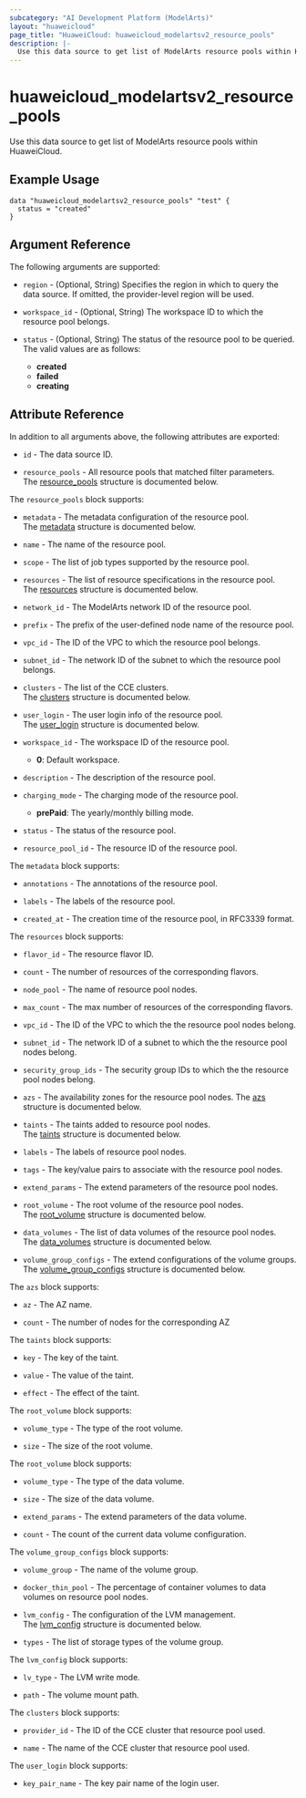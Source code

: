 ```yaml
---
subcategory: "AI Development Platform (ModelArts)"
layout: "huaweicloud"
page_title: "HuaweiCloud: huaweicloud_modelartsv2_resource_pools"
description: |-
  Use this data source to get list of ModelArts resource pools within HuaweiCloud.
---
```


# huaweicloud_modelartsv2_resource_pools

Use this data source to get list of ModelArts resource pools within HuaweiCloud.

## Example Usage

```hcl
data "huaweicloud_modelartsv2_resource_pools" "test" {
  status = "created"
}
```

## Argument Reference

The following arguments are supported:

* `region` - (Optional, String) Specifies the region in which to query the data source.
  If omitted, the provider-level region will be used.

* `workspace_id` - (Optional, String) The workspace ID to which the resource pool belongs.

* `status` - (Optional, String) The status of the resource pool to be queried.  
  The valid values are as follows:
  + **created**
  + **failed**
  + **creating**

## Attribute Reference

In addition to all arguments above, the following attributes are exported:

* `id` - The data source ID.

* `resource_pools` - All resource pools that matched filter parameters.  
  The [resource_pools](#modelarts_resource_pools) structure is documented below.

<a name="modelarts_resource_pools"></a>
The `resource_pools` block supports:

* `metadata` - The metadata configuration of the resource pool.  
  The [metadata](#modelarts_resource_pool_metadata) structure is documented below.

* `name` - The name of the resource pool.

* `scope` - The list of job types supported by the resource pool.

* `resources` - The list of resource specifications in the resource pool.  
  The [resources](#modelarts_resource_pool_resources) structure is documented below.

* `network_id` - The ModelArts network ID of the resource pool.

* `prefix` - The prefix of the user-defined node name of the resource pool.

* `vpc_id` - The ID of the VPC to which the resource pool belongs.

* `subnet_id` - The network ID of the subnet to which the resource pool belongs.

* `clusters` - The list of the CCE clusters.  
  The [clusters](#modelarts_resource_pool_clusters) structure is documented below.

* `user_login` - The user login info of the resource pool.  
  The [user_login](#modelarts_resource_pool_user_login) structure is documented below.

* `workspace_id` - The workspace ID of the resource pool.
  + **0**: Default workspace.

* `description` - The description of the resource pool.

* `charging_mode` - The charging mode of the resource pool.
  + **prePaid**: The yearly/monthly billing mode.

* `status` - The status of the resource pool.

* `resource_pool_id` - The resource ID of the resource pool.

<a name="modelarts_resource_pool_metadata"></a>
The `metadata` block supports:

* `annotations` - The annotations of the resource pool.

* `labels` - The labels of the resource pool.

* `created_at` - The creation time of the resource pool, in RFC3339 format.

<a name="modelarts_resource_pool_resources"></a>
The `resources` block supports:

* `flavor_id` - The resource flavor ID.

* `count` - The number of resources of the corresponding flavors.

* `node_pool` - The name of resource pool nodes.

* `max_count` - The max number of resources of the corresponding flavors.

* `vpc_id` - The ID of the VPC to which the the resource pool nodes belong.

* `subnet_id` - The network ID of a subnet to which the the resource pool nodes belong.

* `security_group_ids` - The security group IDs to which the the resource pool nodes belong.

* `azs` - The availability zones for the resource pool nodes.
  The [azs](#modelarts_resource_pool_resource_azs) structure is documented below.

* `taints` - The taints added to resource pool nodes.  
  The [taints](#modelarts_resource_pool_resource_taints) structure is documented below.

* `labels` - The labels of resource pool nodes.

* `tags` - The key/value pairs to associate with the resource pool nodes.

* `extend_params` - The extend parameters of the resource pool nodes.

* `root_volume` - The root volume of the resource pool nodes.  
  The [root_volume](#modelarts_resource_pool_resource_root_volume) structure is documented below.

* `data_volumes` - The list of data volumes of the resource pool nodes.  
  The [data_volumes](#modelarts_resource_pool_resource_data_volumes) structure is documented below.

* `volume_group_configs` - The extend configurations of the volume groups.  
  The [volume_group_configs](#modelarts_resource_pool_resource_volume_group_configs) structure is documented below.

<a name="modelarts_resource_pool_resource_azs"></a>
The `azs` block supports:

* `az` - The AZ name.

* `count` - The number of nodes for the corresponding AZ

<a name="modelarts_resource_pool_resource_taints"></a>
The `taints` block supports:

* `key` - The key of the taint.

* `value` - The value of the taint.

* `effect` - The effect of the taint.

<a name="modelarts_resource_pool_resource_root_volume"></a>
The `root_volume` block supports:

* `volume_type` - The type of the root volume.

* `size` - The size of the root volume.

<a name="modelarts_resource_pool_resource_data_volumes"></a>
The `root_volume` block supports:

* `volume_type` - The type of the data volume.

* `size` - The size of the data volume.

* `extend_params` - The extend parameters of the data volume.

* `count` - The count of the current data volume configuration.

<a name="modelarts_resource_pool_resource_volume_group_configs"></a>
The `volume_group_configs` block supports:

* `volume_group` - The name of the volume group.

* `docker_thin_pool` - The percentage of container volumes to data volumes on resource pool nodes.

* `lvm_config` - The configuration of the LVM management.  
  The [lvm_config](#modelarts_resource_pool_group_config_lvm_config) structure is documented below.

* `types` - The list of storage types of the volume group.

<a name="modelarts_resource_pool_group_config_lvm_config"></a>
The `lvm_config` block supports:

* `lv_type` - The LVM write mode.

* `path` - The volume mount path.

<a name="modelarts_resource_pool_clusters"></a>
The `clusters` block supports:

* `provider_id` - The ID of the CCE cluster that resource pool used.

* `name` - The name of the CCE cluster that resource pool used.

<a name="modelarts_resource_pool_user_login"></a>
The `user_login` block supports:

* `key_pair_name` - The key pair name of the login user.
